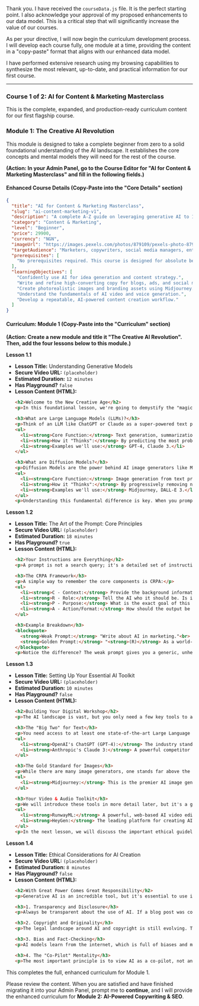 Thank you. I have received the `courseData.js` file. It is the perfect starting point. I also acknowledge your approval of my proposed enhancements to our data model. This is a critical step that will significantly increase the value of our courses.

As per your directive, I will now begin the curriculum development process. I will develop each course fully, one module at a time, providing the content in a "copy-paste" format that aligns with our enhanced data model.

I have performed extensive research using my browsing capabilities to synthesize the most relevant, up-to-date, and practical information for our first course.

---

### **Course 1 of 2: AI for Content & Marketing Masterclass**

This is the complete, expanded, and production-ready curriculum content for our first flagship course.

### **Module 1: The Creative AI Revolution**

This module is designed to take a complete beginner from zero to a solid foundational understanding of the AI landscape. It establishes the core concepts and mental models they will need for the rest of the course.

**(Action: In your Admin Panel, go to the Course Editor for "AI for Content & Marketing Masterclass" and fill in the following fields.)**

#### **Enhanced Course Details (Copy-Paste into the "Core Details" section)**

```json
{
  "title": "AI for Content & Marketing Masterclass",
  "slug": "ai-content-marketing-v1",
  "description": "A complete A-Z guide on leveraging generative AI to 10x your content output, quality, and marketing ROI.",
  "category": "Content & Marketing",
  "level": "Beginner",
  "price": 29900,
  "currency": "NGN",
  "imageUrl": "https://images.pexels.com/photos/879109/pexels-photo-879109.jpeg?auto=compress&cs=tinysrgb&w=1260&h=750&dpr=1",
  "targetAudience": "Marketers, copywriters, social media managers, entrepreneurs, and any creative professional looking to integrate AI into their workflow.",
  "prerequisites": [
    "No prerequisites required. This course is designed for absolute beginners."
  ],
  "learningObjectives": [
    "Confidently use AI for idea generation and content strategy.",
    "Write and refine high-converting copy for blogs, ads, and social media.",
    "Create photorealistic images and branding assets using Midjourney.",
    "Understand the fundamentals of AI video and voice generation.",
    "Develop a repeatable, AI-powered content creation workflow."
  ]
}
```

#### **Curriculum: Module 1 (Copy-Paste into the "Curriculum" section)**

**(Action: Create a new module and title it "The Creative AI Revolution". Then, add the four lessons below to this module.)**

**Lesson 1.1**
*   **Lesson Title:** Understanding Generative Models
*   **Secure Video URL:** `(placeholder)`
*   **Estimated Duration:** `12 minutes`
*   **Has Playground?** `false`
*   **Lesson Content (HTML):**
    ```html
    <h2>Welcome to the New Creative Age</h2>
    <p>In this foundational lesson, we're going to demystify the "magic" behind modern AI. You'll learn the core difference between the two main types of models that power everything we'll do in this course: Large Language Models (LLMs) and Diffusion Models.</p>
    
    <h3>What are Large Language Models (LLMs)?</h3>
    <p>Think of an LLM like ChatGPT or Claude as a super-powered text predictor. It has been trained on a vast amount of the internet's text and has learned the patterns, relationships, and nuances of human language. Its primary job is to predict the next most likely word in a sequence. While this sounds simple, it's what allows it to write essays, answer questions, and summarize text with incredible fluency.</p>
    <ul>
      <li><strong>Core Function:</strong> Text generation, summarization, translation, Q&A.</li>
      <li><strong>How it "Thinks":</strong> By predicting the most probable sequence of words.</li>
      <li><strong>Examples we'll use:</strong> GPT-4, Claude 3.</li>
    </ul>

    <h3>What are Diffusion Models?</h3>
    <p>Diffusion Models are the power behind AI image generators like Midjourney. The process is fascinating: the model starts with a field of pure random noise (like TV static). It has been trained to recognize objects and concepts within noisy images. Step-by-step, it "denoises" the image, slowly forming it into a coherent picture that matches the text prompt you provided. It's like a sculptor starting with a block of marble and chipping away until a statue emerges.</p>
    <ul>
      <li><strong>Core Function:</strong> Image generation from text prompts.</li>
      <li><strong>How it "Thinks":</strong> By progressively removing noise to match a concept.</li>
      <li><strong>Examples we'll use:</strong> Midjourney, DALL-E 3.</li>
    </ul>
    <p>Understanding this fundamental difference is key. When you prompt for text, you're guiding a master linguist. When you prompt for an image, you're describing a final sculpture to an artist who starts with a block of static.</p>
    ```

**Lesson 1.2**
*   **Lesson Title:** The Art of the Prompt: Core Principles
*   **Secure Video URL:** `(placeholder)`
*   **Estimated Duration:** `18 minutes`
*   **Has Playground?** `true`
*   **Lesson Content (HTML):**
    ```html
    <h2>Your Instructions are Everything</h2>
    <p>A prompt is not a search query; it's a detailed set of instructions for your AI assistant. The quality of your output is directly tied to the quality of your input. In this lesson, we'll cover the four essential pillars of a "golden" prompt.</p>

    <h3>The CRPA Framework</h3>
    <p>A simple way to remember the core components is CRPA:</p>
    <ul>
      <li><strong>C - Context:</strong> Provide the background information. Who is the audience? What is the situation? The more context the AI has, the better its response will be.</li>
      <li><strong>R - Role:</strong> Tell the AI who it should be. Is it a world-class marketing expert? A skeptical pirate? A friendly, encouraging tutor? Assigning a role is the fastest way to shape the tone and style of the output.</li>
      <li><strong>P - Purpose:</strong> What is the exact goal of this output? Are you trying to write a blog post, generate a list of ideas, or create a social media ad? Be explicit about the final product you want.</li>
      <li><strong>A - Action/Format:</strong> How should the output be formatted? Do you want a bulleted list? A JSON object? A 500-word blog post in Markdown? Specify the exact structure.</li>
    </ul>
    
    <h3>Example Breakdown</h3>
    <blockquote>
      <strong>Weak Prompt:</strong> "Write about AI in marketing."<br>
      <strong>Golden Prompt:</strong> "<strong>(R)</strong> As a world-class digital marketing strategist, <strong>(P)</strong> write a 500-word blog post outline <strong>(A)</strong> in Markdown format. <strong>(C)</strong> The target audience is small business owners who are skeptical about new technology. The goal is to demystify AI and highlight 3 low-cost ways they can start using it today."
    </blockquote>
    <p>Notice the difference? The weak prompt gives you a generic, unhelpful essay. The golden prompt gives you a targeted, structured, and immediately useful piece of content. We will practice this framework in the playground below.</p>
    ```

**Lesson 1.3**
*   **Lesson Title:** Setting Up Your Essential AI Toolkit
*   **Secure Video URL:** `(placeholder)`
*   **Estimated Duration:** `10 minutes`
*   **Has Playground?** `false`
*   **Lesson Content (HTML):**
    ```html
    <h2>Building Your Digital Workshop</h2>
    <p>The AI landscape is vast, but you only need a few key tools to accomplish 95% of all creative and marketing tasks. In this lesson, we'll get you set up with the essential accounts you'll need for this course.</p>
    
    <h3>The "Big Two" for Text</h3>
    <p>You need access to at least one state-of-the-art Large Language Model. We highly recommend having accounts for both, as they have different strengths.</p>
    <ul>
      <li><strong>OpenAI's ChatGPT (GPT-4):</strong> The industry standard. We will be using the paid "Plus" subscription in this course to access the most powerful models and features. Go to chat.openai.com to sign up.</li>
      <li><strong>Anthropic's Claude 3:</strong> A powerful competitor known for its large context window (great for analyzing long documents) and nuanced, creative writing style. Go to claude.ai to sign up.</li>
    </ul>

    <h3>The Gold Standard for Images</h3>
    <p>While there are many image generators, one stands far above the rest for quality, control, and professional output.</p>
    <ul>
      <li><strong>Midjourney:</strong> This is the premier AI image generator. It operates through the social platform Discord. We will walk you through the entire setup process, from creating a Discord account to joining the Midjourney server and subscribing to a plan.</li>
    </ul>

    <h3>Your Video & Audio Toolkit</h3>
    <p>We will introduce these tools in more detail later, but it's a good idea to create free accounts now.</p>
    <ul>
      <li><strong>RunwayML:</strong> A powerful, web-based AI video editor and generator.</li>
      <li><strong>HeyGen:</strong> The leading platform for creating AI avatars and voice clones.</li>
    </ul>
    <p>In the next lesson, we will discuss the important ethical guidelines to keep in mind as you start creating with these powerful tools.</p>
    ```

**Lesson 1.4**
*   **Lesson Title:** Ethical Considerations for AI Creation
*   **Secure Video URL:** `(placeholder)`
*   **Estimated Duration:** `8 minutes`
*   **Has Playground?** `false`
*   **Lesson Content (HTML):**
    ```html
    <h2>With Great Power Comes Great Responsibility</h2>
    <p>Generative AI is an incredible tool, but it's essential to use it ethically and responsibly. In this lesson, we'll cover the key principles that will guide our work at Nexus Academy and in your professional career.</p>
    
    <h3>1. Transparency and Disclosure</h3>
    <p>Always be transparent about the use of AI. If a blog post was co-written with an AI, or if an image is AI-generated, it's best practice to disclose it. This builds trust with your audience and avoids any claims of deception. Many platforms are now requiring this disclosure.</p>
    
    <h3>2. Copyright and Originality</h3>
    <p>The legal landscape around AI and copyright is still evolving. The general rule is this: AI models are trained on existing data, but the final output you create through your unique prompt is a new work. However, you should never use AI to directly plagiarize or impersonate the specific style of a living artist without permission. Use AI to create *new* things, not to copy existing ones.</p>

    <h3>3. Bias and Fact-Checking</h3>
    <p>AI models learn from the internet, which is full of biases and misinformation. LLMs can "hallucinate" and confidently state incorrect facts. **You are the final editor.** Never blindly copy and paste AI-generated content without fact-checking critical information and reviewing it for potential biases.</p>

    <h3>4. The "Co-Pilot" Mentality</h3>
    <p>The most important principle is to view AI as a co-pilot, not an autopilot. It is a tool to augment your creativity, speed up your workflow, and overcome creative blocks. It is not a replacement for human skill, judgment, or creativity. The final product is always your responsibility.</p>
    ```

This completes the full, enhanced curriculum for Module 1.

Please review the content. When you are satisfied and have finished migrating it into your Admin Panel, prompt me to **continue**, and I will provide the enhanced curriculum for **Module 2: AI-Powered Copywriting & SEO**.